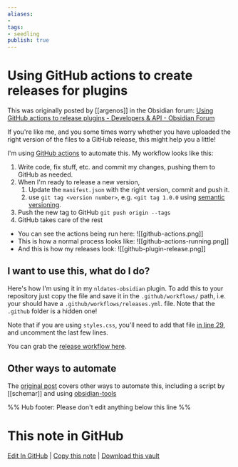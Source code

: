 ```yaml
---
aliases: 
- 
tags:
- seedling
publish: true
---
```


# Using GitHub actions to create releases for plugins

This was originally posted by [[argenos]] in the Obsidian forum: [Using GitHub actions to release plugins - Developers & API - Obsidian Forum](https://forum.obsidian.md/t/using-github-actions-to-release-plugins/7877)

If you're like me, and you some times worry whether you have uploaded the right version of the files to a GitHub release, this might help you a little! 

I'm using [GitHub actions](https://github.com/features/actions) to automate this. My workflow looks like this:

1. Write code, fix stuff, etc. and commit my changes, pushing them to GitHub as needed.
2. When I'm ready to release a new version,
   1. Update the `manifest.json` with the right version, commit and push it.
   2. use `git tag <version number>`, e.g. `<git tag 1.0.0` using [semantic versioning](https://semver.org/).
3. Push the new tag to GitHub `git push origin --tags`
4. GitHub takes care of the rest
  - You can see the actions being run here: ![[github-actions.png]]
- This is how a normal process looks like: ![[github-actions-running.png]]
- And this is how my releases look: ![[github-plugin-release.png]]



## I want to use this, what do I do?

Here's how I'm using it in my `nldates-obsidian` plugin. To add this to your repository just copy the file and save it in the `.github/workflows/` path, i.e. your should have a `.github/workflows/releases.yml`. file. Note that the `.github` folder is a hidden one!

Note that if you are using `styles.css`, you'll need to add that file [in line 29](https://github.com/argenos/nldates-obsidian/blob/master/.github/workflows/release.yml#L29), and uncomment the last few lines.

You can grab the [release workflow here](https://github.com/argenos/nldates-obsidian/blob/master/.github/workflows/release.yml). 

## Other ways to automate

The [original post](https://forum.obsidian.md/t/using-github-actions-to-release-plugins/7877) covers other ways to automate this, including a script by [[schemar]] and using [obsidian-tools](https://github.com/obsidian-tools/obsidian-tools) 

%% Hub footer: Please don't edit anything below this line %%

# This note in GitHub

<span class="git-footer">[Edit In GitHub](https://github.dev/obsidian-community/obsidian-hub/blob/main/04%20-%20Guides%2C%20Workflows%2C%20%26%20Courses/Guides/Using%20GitHub%20actions%20to%20create%20releases%20for%20plugins.md "git-hub-edit-note") | [Copy this note](https://raw.githubusercontent.com/obsidian-community/obsidian-hub/main/04%20-%20Guides%2C%20Workflows%2C%20%26%20Courses/Guides/Using%20GitHub%20actions%20to%20create%20releases%20for%20plugins.md "git-hub-copy-note") | [Download this vault](https://github.com/obsidian-community/obsidian-hub/archive/refs/heads/main.zip "git-hub-download-vault") </span>
